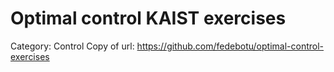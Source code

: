 # Optimal control KAIST exercises

Category: Control
Copy of url: https://github.com/fedebotu/optimal-control-exercises